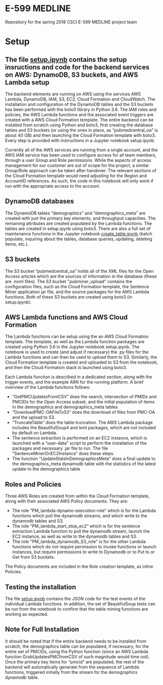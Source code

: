 # E-599 MEDLINE 
Repository for the spring 2018 CSCI E-599 MEDLINE project team

Setup
=====

The file [setup.ipynb](https://nbviewer.jupyter.org/github/CS599-MEDLINE/e599_medline/blob/master/setup.ipynb) contains the setup insructions and code for the backend services on AWS:  DynamoDB, S3 buckets, and AWS Lambda setup
-----

The backend elements are running on AWS using the services AWS Lambda, DynamoDB, IAM, S3, EC2, Cloud Formation and CloudWatch. The installation and configuration of the DynamoDB tables and the S3 buckets has been performed with the boto3 library in Python 3.6. The IAM roles and policies, the AWS Lambda functions and the associated event triggers are created with a AWS Cloud Formation template. The entire backend can be installed from scratch using Python and boto3, first creating the database tables and S3 buckets (or using the ones in place, as “pubmedcentral_oa” is about 40 GB) and then launching the Cloud Formation template with boto3. Every step is provided with instructions in a Jupyter notebook setup.ipynb.

Currently all of the AWS services are running from a single account, and the AWS IAM service has been used to configure access for all team members, through a user Group and Role permissions. While the aspects of access management for our customer are out of scope for the project, a similar Group/Role approach can be taken after handover. The relevant sections of the Cloud Formation template would need adjusting for the Region and AccountID references.  As such, the code in this notebook will only work if run with the appropriate access to the account.

DynamoDB databases
----

The DynamoDB tables “demographics” and “demographics_meta”  are created with just the primary key elements, and throughput capacities. The remaining attributes are created populated by the Lambda functions. The tables are created in setup.ipynb using boto3. There are also a full set of maintenance functions in the Jupyter notebook [create_table.ipynb](https://nbviewer.jupyter.org/github/CS599-MEDLINE/e599_medline/blob/master/create_table.ipynb) (batch populate, inquiring about the tables, database queries, updating, deleting items, etc.).  

S3 buckets  
-----

The S3 bucket “pubmedcentral_oa” holds all of the XML files for the Open Access articles which are the sources of information in the database (these are .nxml files). The S3 bucket "pubminer_upload" contains the configuration files, such as the Cloud Formation template, the Sentence Miner application jar file, and the source packages for the AWS Lambda functions. Both of these S3 buckets are created using boto3 (in setup.ipynb).   

AWS Lambda functions and AWS Cloud Formation  
----

The Lambda functions can be setup using the an AWS Cloud Formation template. The template, as well as the Lambda function packages are created using Python 3.6 in the Jupyter notebook setup.ipynb. The notebook is used to create (and adjust if necessary) the .py files for the  Lambda functions and can then be used to upload them to S3. Similarly, the Cloud Formation template is created and uploaded to S3 from the notebook, and then the Cloud Formation stack is launched using boto3. 
 
Each Lambda function is described in a dedicated section, along with the trigger events, and the example ARN for the running platform. A brief overview of the Lambda functions follows:  

- “GetPMCUpdatesFromCSV” does the search, intersection of PMIDs and PMCIDs for the Open Access subset, and the initial population of items in the demographics and demographics_meta tables. 
- “DownloadPMC-OAFileToS3” does the download of files from PMC-OA and the upload to S3. 
- “TruncateTable” does the table truncation. The AWS Lambda package includes the BeautifulSoup4 and lxml packages, which are not included by default on Lambda. 
- The sentence extraction is performed on an EC2 instance, which is launched with a “user-data” script to perform the installation of the packages and necessary .jar file to run. The file “SentenceMinerOnEC2Instance” does these steps.   
- The function "UpdateStatsInDemographicsMeta" does a final update to the demographics_meta dynamodb table with the statistics of the latest update to the demographics table  

Roles and Policies  
-----   

Three AWS Roles are created from within the Cloud Formation template, along with their associated AWS Policy documents. They are:  

- The role “PM_lambda-dynamo-execution-role” which is for the Lambda functions which poll the dynamodb streams, and which write to the dynamodb tables and S3.   
- The role “PM_lambda_start_stop_ec2” which is for the sentence extraction Lambda function to poll the dynamodb stream, launch the EC2 instance, as well as write to the dynamodb tables and S3. 
- The role "PM_lambda_dynamodb_S3_role" is for the other Lambda functions which do not require permission to invoke functions or launch instances, but require permissions to write to Dynamodb or to Put to or Get from S3 buckets.  

The Policy documents are included in the Role creation template, as inline Policies.   

Testing the installation
-----

The file [setup.ipynb](https://nbviewer.jupyter.org/github/CS599-MEDLINE/e599_medline/blob/master/setup.ipynb) contains the JSON code for the test events of the individual Lambda functions. In addition, the set of BeautifulSoup tests can be run from the notebook to confirm that the table mining functions are working as expected.  


Note for Full Installation
-------

It should be noted that if the entire backend needs to be installed from scratch, the demographics table can be populated, if necessary, for the entire set of PMCIDs, using the Python function (since an AWS Lambda function GrabUpdatesPMCfromCSV of such magnitude would time out). Once the primary key items for “pmcid” are populated, the rest of the backend will automatically generate from the sequence of Lambda functions, triggered initially from the stream for the demographics dynamodb table.
